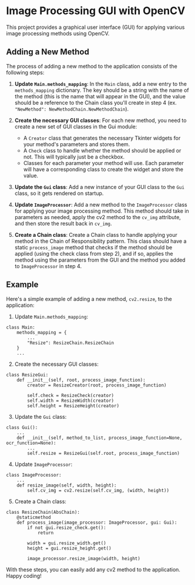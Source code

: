 # Image Processing GUI with OpenCV

This project provides a graphical user interface (GUI) for applying various image processing methods using OpenCV.

## Adding a New Method

The process of adding a new method to the application consists of the following steps:

1. **Update `Main.methods_mapping`**: In the `Main` class, add a new entry to the `methods_mapping` dictionary. The key should be a string with the name of the method (this is the name that will appear in the GUI), and the value should be a reference to the Chain class you'll create in step 4 (ex. `"NewMethod": NewMethodChain.NewMethodChain`).

2. **Create the necessary GUI classes**: For each new method, you need to create a new set of GUI classes in the Gui module:
    - A `Creator` class that generates the necessary Tkinter widgets for your method's parameters and stores them.
    - A `Check` class to handle whether the method should be applied or not. This will typically just be a checkbox.
    - Classes for each parameter your method will use. Each parameter will have a corresponding class to create the widget and store the value.

3. **Update the `Gui` class**: Add a new instance of your GUI class to the `Gui` class, so it gets rendered on startup.

4. **Update `ImageProcessor`**: Add a new method to the `ImageProcessor` class for applying your image processing method. This method should take in parameters as needed, apply the cv2 method to the `cv_img` attribute, and then store the result back in `cv_img`.

5. **Create a Chain class**: Create a Chain class to handle applying your method in the Chain of Responsibility pattern. This class should have a static `process_image` method that checks if the method should be applied (using the check class from step 2), and if so, applies the method using the parameters from the GUI and the method you added to `ImageProcessor` in step 4.

## Example

Here's a simple example of adding a new method, `cv2.resize`, to the application:

1. Update `Main.methods_mapping`:

```
class Main:
    methods_mapping = {
        ...
        "Resize": ResizeChain.ResizeChain
    }
    ...
```

2. Create the necessary GUI classes:

```
class ResizeGui:
    def __init__(self, root, process_image_function):
        creator = ResizeCreator(root, process_image_function)

        self.check = ResizeCheck(creator)
        self.width = ResizeWidth(creator)
        self.height = ResizeHeight(creator)
```

3. Update the `Gui` class:

```
class Gui():
    ...
    def __init__(self, method_to_list, process_image_function=None, ocr_function=None):
        ...
        self.resize = ResizeGui(self.root, process_image_function)
```

4. Update `ImageProcessor`:

```
class ImageProcessor:
    ...
    def resize_image(self, width, height):
        self.cv_img = cv2.resize(self.cv_img, (width, height))
```

5. Create a Chain class:

```
class ResizeChain(AbsChain):
    @staticmethod
    def process_image(image_processor: ImageProcessor, gui: Gui):
        if not gui.resize_check.get():
            return

        width = gui.resize_width.get()
        height = gui.resize_height.get()

        image_processor.resize_image(width, height)
```

With these steps, you can easily add any cv2 method to the application. Happy coding!
